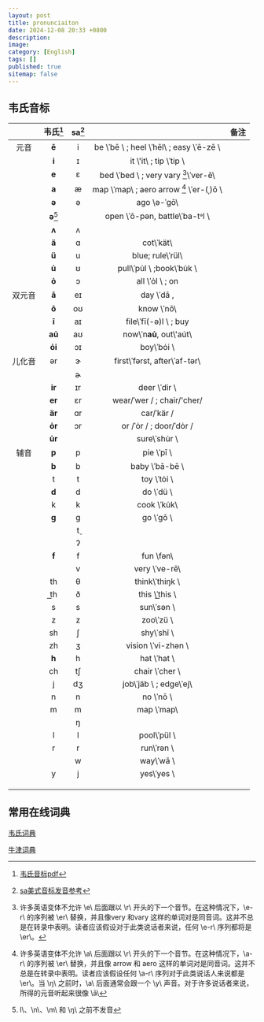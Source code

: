```yaml
---
layout: post
title: pronunciaiton
date: 2024-12-08 20:33 +0800
description:
image:
category: [English]
tags: []
published: true
sitemap: false
---
```


## 韦氏音标

|        | 韦氏[^00]  | sa[^01] |                                             | 备注 |
| :----: | :--------: | :-----: | :-----------------------------------------: | :--: |
|  元音  |   **ē**    |    i    |   be \ˈbē \ ; heel \ˈhēl\ ; easy \ˈē-zē \   |      |
|        |   **i**    |    ɪ    |           it \\'it\ ; tip \ˈtip \           |      |
|        |   **e**    |    ɛ    |    bed \ˈbed \ ; very vary [^11]\ˈver-ē\    |      |
|        |   **a**    |    æ    | map \ˈmap\ ; aero arrow [^12]   \ˈer-(ˌ)ō \ |      |
|        |   **ə**    |    ə    |                 ago \ə-ˈgō\                 |      |
|        | **ə**[^13] |         |       open \ˈō-pən\, battle\ˈba-tᵊl \       |      |
|        |   **ʌ**    |    ʌ    |                                             |      |
|        |   **ä**    |    ɑ    |                 cot\\ˈkät\                  |      |
|        |   **ü**    |    u    |              blue; rule\ˈrül\               |      |
|        |   **u̇**    |    ʊ    |          pull\ˈpu̇l \ ;book\ˈbu̇k \           |      |
|        |   **ȯ**    |    ɔ    |               all \ˈȯl \ ; on               |      |
| 双元音 |   **ā**    |   eɪ    |                 day \ˈdā \,                 |      |
|        |   **ō**    |   oʊ    |                 know \ˈnō\                  |      |
|        |   **ī**    |   aɪ    |            file\ˈfī(-ə)l \ ; buy            |      |
|        |   **au̇**   |   aʊ    |          now\ˈn**au̇**\, out\\'au̇t\          |      |
|        |   **ȯi**   |   ɔɪ    |                 boy\ˈbȯi \                  |      |
| 儿化音 |     ər     |    ɝ    |        first\ˈfərst\, after\ˈaf-tər\        |      |
|        |            |    ɚ    |                                             |      |
|        |   **ir**   |   ɪr    |                deer \ˈdir \                 |      |
|        |   **er**   |   ɛr    |         wear/ˈwer /  ; chair/'cher/         |      |
|        |   **är**   |   ɑr    |                 car/ˈkär /                  |      |
|        |   **ȯr**   |   ɔr    |           or /ˈȯr / ; door/ˈdȯr /           |      |
|        |   **u̇r**   |         |                sure\ˈshu̇r \                 |      |
|  辅音  |   **p**    |    p    |                 pie \ˈpī \                  |      |
|        |   **b**    |    b    |               baby \ˈbā-bē \                |      |
|        |     t      |    t    |                 toy \ˈtȯi \                 |      |
|        |   **d**    |    d    |                  do \ˈdü \                  |      |
|        |     k      |    k    |                 cook \ˈku̇k\                 |      |
|        |   **g**    |    g    |                  go \ˈgō \                  |      |
|        |            |    t̬    |                                             |      |
|        |            |    ʔ    |                                             |      |
|        |   **f**    |    f    |                  fun \fən\                  |      |
|        |            |    v    |                very \ˈve-rē\                |      |
|        |     th     |    θ    |               think\ˈthiŋk \                |      |
|        |     t͟h     |    ð    |                this \ˈt͟his \                |      |
|        |     s      |    s    |                 sun\ˈsən \                  |      |
|        |     z      |    z    |                  zoo\ˈzü \                  |      |
|        |     sh     |    ʃ    |                 shy\\ˈshī \                 |      |
|        |     zh     |    ʒ    |             vision \ˈvi-zhən \              |      |
|        |   **h**    |    h    |                 hat \ˈhat \                 |      |
|        |     ch     |   tʃ    |               chair \ˈcher \                |      |
|        |     j      |   dʒ    |           job\ˈjäb \ ; edge\ˈej\            |      |
|        |     n      |    n    |                  no \ˈnō \                  |      |
|        |     m      |    m    |                 map \ˈmap\                  |      |
|        |            |    ŋ    |                                             |      |
|        |     l      |    l    |                 pool\ˈpül \                 |      |
|        |     r      |    r    |                 run\ˈrən \                  |      |
|        |            |    w    |                  way\ˈwā \                  |      |
|        |     y      |    j    |                 yes\ˈyes \                  |      |
|        |            |         |                                             |      |
|        |            |         |                                             |      |
|        |            |         |                                             |      |

[^00]:[韦氏音标pdf](https://merriam-webster.com/assets/mw/static/pdf/help/guide-to-pronunciation.pdf)
[^01]:[sa美式音标发音参考](https://soundsamerican.net/)
[^11]:许多英语变体不允许 \e\ 后面跟以 \r\ 开头的下一个音节。在这种情况下，\e-r\ 的序列被 \er\ 替换，并且像very 和vary 这样的单词对是同音词。这并不总是在转录中表明。读者应该假设对于此类说话者来说，任何 \e-r\ 序列都将是 \er\。
[^12]: 许多英语变体不允许 \a\ 后面跟以 \r\ 开头的下一个音节。在这种情况下，\a-r\ 的序列被 \er\ 替换，并且像 arrow 和 aero 这样的单词对是同音词。这并不总是在转录中表明。读者应该假设任何 \a-r\ 序列对于此类说话人来说都是 \er\。当 \ŋ\ 之前时，\a\ 后面通常会跟一个 \y\ 声音。对于许多说话者来说，所得的元音听起来很像 \ā\
[^13]:l\、\n\、\m\ 和 \ŋ\ 之前不发音



## 常用在线词典

[韦氏词典](https://www.merriam-webster.com/)

[牛津词典](https://www.oxfordlearnersdictionaries.com/)
